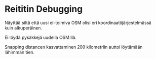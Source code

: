 # Reititin Debugging

Näyttää siltä että uusi ei-toimiva OSM olisi eri koordinaattijärjestelmässä kuin alkuperäinen.

Ei löydä pysäkkejä uudella OSM:llä.
 
Snapping distancen kasvattaminen 200 kilometriin auttoi löytämään lähimmän tien.

